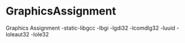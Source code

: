# GraphicsAssignment
Graphics Assignment
-static-libgcc -lbgi -lgdi32 -lcomdlg32 -luuid -loleaut32 -lole32
